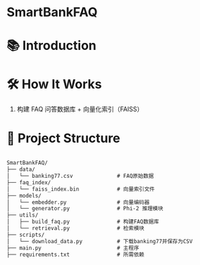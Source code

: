 # SmartBankFAQ
# 📚 Introduction
# 🛠️ How It Works
1. 构建 FAQ 问答数据库 + 向量化索引（FAISS）
# 📂 Project Structure
```markdown

SmartBankFAQ/
├── data/
│   └── banking77.csv              # FAQ原始数据
├── faq_index/
│   └── faiss_index.bin            # 向量索引文件
├── models/
│   └── embedder.py                # 向量编码器
│   └── generator.py               # Phi-2 推理模块
├── utils/
│   ├── build_faq.py               # 构建FAQ数据库
│   └── retrieval.py               # 检索模块
├── scripts/
│   └── download_data.py           # 下载banking77并保存为CSV
├── main.py                        # 主程序
├── requirements.txt               # 所需依赖

